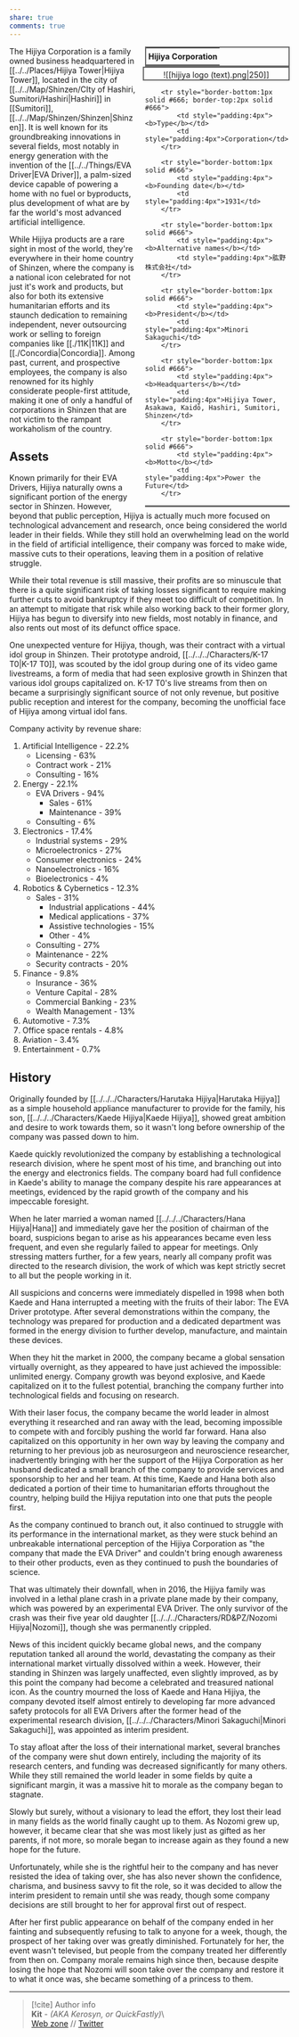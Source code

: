 ```yaml
---  
share: true  
comments: true  
---  
```

<div style="float:right; clear:right; width:260px; margin:0 0 0 14; border-collapse:collapse">  
  <table style="float:right; clear:right; width:260px; margin:0 0 0 14; border:2px solid #666; line-height:1.5; border-collapse:collapse; font-size:smaller">  
	<tr>  
		<th colspan="2" style="border-bottom:2px solid #666; font-size:larger; padding:4px; text-align:center">Hijiya Corporation</th>  
	</tr></table>  
  </div>  
  
  <span align="center" style="float:right; clear:right; width:260px; margin:0 0 0 14; padding:4 0 0 0; border:2px solid #666; border-collapse:collapse">![[hijiya logo (text).png|250]]</span>  
  
  <div style="float:right; clear:right; width:260px; margin:0 0 0 14; border-collapse:collapse">  
    <table style="float:right; clear:right; width:260px; margin:0 0 7 14; border:2px solid #666; border-top:1px solid #666; line-height:1.5; border-collapse:collapse; font-size:smaller">  
	  
		<tr style="border-bottom:1px solid #666; border-top:2px solid #666">  
			<td style="padding:4px"><b>Type</b></td>  
			<td style="padding:4px">Corporation</td>  
		</tr>  
		  
		<tr style="border-bottom:1px solid #666">  
			<td style="padding:4px"><b>Founding date</b></td>  
			<td style="padding:4px">1931</td>  
		</tr>  
		  
		<tr style="border-bottom:1px solid #666">  
			<td style="padding:4px"><b>Alternative names</b></td>  
			<td style="padding:4px">肱野 株式会社</td>  
		</tr>  
		  
		<tr style="border-bottom:1px solid #666">  
			<td style="padding:4px"><b>President</b></td>  
			<td style="padding:4px">Minori Sakaguchi</td>  
		</tr>  
	  
		<tr style="border-bottom:1px solid #666">  
			<td style="padding:4px"><b>Headquarters</b></td>  
			<td style="padding:4px">Hijiya Tower, Asakawa, Kaidō, Hashiri, Sumitori, Shinzen</td>  
		</tr>  
	  
		<tr style="border-bottom:1px solid #666">  
			<td style="padding:4px"><b>Motto</b></td>  
			<td style="padding:4px">Power the Future</td>  
		</tr>  
	  
  </table>  
</div>  
  
The Hijiya Corporation is a family owned business headquartered in [[../../Places/Hijiya Tower|Hijiya Tower]], located in the city of [[../../Map/Shinzen/CIty of Hashiri, Sumitori/Hashiri|Hashiri]] in [[Sumitori]], [[../../Map/Shinzen/Shinzen|Shinzen]]. It is well known for its groundbreaking innovations in several fields, most notably in energy generation with the invention of the [[../../Things/EVA Driver|EVA Driver]], a palm-sized device capable of powering a home with no fuel or byproducts, plus development of what are by far the world's most advanced artificial intelligence.  
  
While Hijiya products are a rare sight in most of the world, they're everywhere in their home country of Shinzen, where the company is a national icon celebrated for not just it's work and products, but also for both its extensive humanitarian efforts and its staunch dedication to remaining independent, never outsourcing work or selling to foreign companies like [[./11K|11K]] and [[./Concordia|Concordia]]. Among past, current, and prospective employees, the company is also renowned for its highly considerate people-first attitude, making it one of only a handful of corporations in Shinzen that are not victim to the rampant workaholism of the country.  
  
## Assets  
  
Known primarily for their EVA Drivers, Hijiya naturally owns a significant portion of the energy sector in Shinzen. However, beyond that public perception, Hijiya is actually much more focused on technological advancement and research, once being considered the world leader in their fields. While they still hold an overwhelming lead on the world in the field of artificial intelligence, their company was forced to make wide, massive cuts to their operations, leaving them in a position of relative struggle.  
  
While their total revenue is still massive, their profits are so minuscule that there is a quite significant risk of taking losses significant to require making further cuts to avoid bankruptcy if they meet too difficult of competition. In an attempt to mitigate that risk while also working back to their former glory, Hijiya has begun to diversify into new fields, most notably in finance, and also rents out most of its defunct office space.  
  
One unexpected venture for Hijiya, though, was their contract with a virtual idol group in Shinzen. Their prototype android, [[../../../Characters/K-17 T0|K-17 T0]], was scouted by the idol group during one of its video game livestreams, a form of media that had seen explosive growth in Shinzen that various idol groups capitalized on. K-17 T0's live streams from then on became a surprisingly significant source of not only revenue, but positive public reception and interest for the company, becoming the unofficial face of Hijiya among virtual idol fans.  
  
Company activity by revenue share:  
1. Artificial Intelligence - 22.2%  
	- Licensing - 63%  
	- Contract work - 21%  
	- Consulting - 16%  
2.  Energy - 22.1%  
	- EVA Drivers - 94%  
		- Sales - 61%  
		- Maintenance - 39%  
	- Consulting - 6%  
3. Electronics - 17.4%  
	- Industrial systems - 29%  
	- Microelectronics - 27%  
	- Consumer electronics - 24%  
	- Nanoelectronics - 16%  
	- Bioelectronics - 4%  
4.  Robotics & Cybernetics - 12.3%  
	- Sales - 31%  
		- Industrial applications - 44%  
		-  Medical applications - 37%  
		- Assistive technologies - 15%  
		- Other - 4%  
	- Consulting - 27%  
	- Maintenance - 22%  
	- Security contracts - 20%  
5. Finance - 9.8%  
	- Insurance - 36%  
	- Venture Capital - 28%  
	- Commercial Banking - 23%  
	- Wealth Management - 13%  
6. Automotive - 7.3%  
7. Office space rentals - 4.8%  
8. Aviation - 3.4%  
9. Entertainment - 0.7%  
  
## History  
  
Originally founded by [[../../../Characters/Harutaka Hijiya|Harutaka Hijiya]] as a simple household appliance manufacturer to provide for the family, his son, [[../../../Characters/Kaede Hijiya|Kaede Hijiya]], showed great ambition and desire to work towards them, so it wasn't long before ownership of the company was passed down to him.  
  
Kaede quickly revolutionized the company by establishing a technological research division, where he spent most of his time, and branching out into the energy and electronics fields. The company board had full confidence in Kaede's ability to manage the company despite his rare appearances at meetings, evidenced by the rapid growth of the company and his impeccable foresight.  
  
When he later married a woman named [[../../../Characters/Hana Hijiya|Hana]] and immediately gave her the position of chairman of the board, suspicions began to arise as his appearances became even less frequent, and even she regularly failed to appear for meetings. Only stressing matters further, for a few years, nearly all company profit was directed to the research division, the work of which was kept strictly secret to all but the people working in it.  
  
All suspicions and concerns were immediately dispelled in 1998 when both Kaede and Hana interrupted a meeting with the fruits of their labor: The EVA Driver prototype. After several demonstrations within the company, the technology was prepared for production and a dedicated department was formed in the energy division to further develop, manufacture, and maintain these devices.  
  
When they hit the market in 2000, the company became a global sensation virtually overnight, as they appeared to have just achieved the impossible: unlimited energy. Company growth was beyond explosive, and Kaede capitalized on it to the fullest potential, branching the company further into technological fields and focusing on research.  
  
With their laser focus, the company became the world leader in almost everything it researched and ran away with the lead, becoming impossible to compete with and forcibly pushing the world far forward. Hana also capitalized on this opportunity in her own way by leaving the company and returning to her previous job as neurosurgeon and neuroscience researcher, inadvertently bringing with her the support of the Hijiya Corporation as her husband dedicated a small branch of the company to provide services and sponsorship to her and her team. At this time, Kaede and Hana both also dedicated a portion of their time to humanitarian efforts throughout the country, helping build the Hijiya reputation into one that puts the people first.  
  
As the company continued to branch out, it also continued to struggle with its performance in the international market, as they were stuck behind an unbreakable international perception of the Hijiya Corporation as "the company that made the EVA Driver" and couldn't bring enough awareness to their other products, even as they continued to push the boundaries of science.  
  
That was ultimately their downfall, when in 2016, the Hijiya family was involved in a lethal plane crash in a private plane made by their company, which was powered by an experimental EVA Driver. The only survivor of the crash was their five year old daughter [[../../../Characters/RD&PZ/Nozomi Hijiya|Nozomi]], though she was permanently crippled.  
  
News of this incident quickly became global news, and the company reputation tanked all around the world, devastating the company as their international market virtually dissolved within a week. However, their standing in Shinzen was largely unaffected, even slightly improved, as by this point the company had become a celebrated and treasured national icon. As the country mourned the loss of Kaede and Hana Hijiya, the company devoted itself almost entirely to developing far more advanced safety protocols for all EVA Drivers after the former head of the experimental research division, [[../../../Characters/Minori Sakaguchi|Minori Sakaguchi]], was appointed as interim president.  
  
To stay afloat after the loss of their international market, several branches of the company were shut down entirely, including the majority of its research centers, and funding was decreased significantly for many others. While they still remained the world leader in some fields by quite a significant margin, it was a massive hit to morale as the company began to stagnate.  
  
Slowly but surely, without a visionary to lead the effort, they lost their lead in many fields as the world finally caught up to them. As Nozomi grew up, however, it became clear that she was most likely just as gifted as her parents, if not more, so morale began to increase again as they found a new hope for the future.  
  
Unfortunately, while she is the rightful heir to the company and has never resisted the idea of taking over, she has also never shown the confidence, charisma, and business savvy to fit the role, so it was decided to allow the interim president to remain until she was ready, though some company decisions are still brought to her for approval first out of respect.  
  
After her first public appearance on behalf of the company ended in her fainting and subsequently refusing to talk to anyone for a week, though, the prospect of her taking over was greatly diminished. Fortunately for her, the event wasn't televised, but people from the company treated her differently from then on. Company morale remains high since then, because despite losing the hope that Nozomi will soon take over the company and restore it to what it once was, she became something of a princess to them.  
  
-----  
> [!cite] Author info  
> **Kit** - *(AKA Kerosyn, or QuickFastly)*\  
> [Web zone](https://kitabe.link) // [Twitter](https://twitter.com/Kerosyn_)